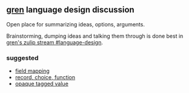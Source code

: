 ## [gren](https://gren-lang.org/) language design discussion

Open place for summarizing ideas, options, arguments.

Brainstorming, dumping ideas and talking them through is done best in [gren's zulip stream #language-design](https://gren.zulipchat.com/#narrow/stream/318904-language-design).

### suggested
  - [field mapping](/field-mapping.md)
  - [record, choice, function](/record-choice-function.md)
  - [opaque tagged value](/opaque-tagged-value.md)
